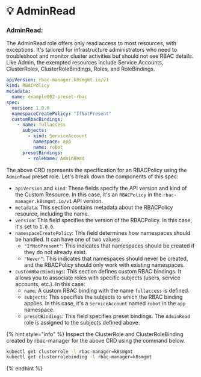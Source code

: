# 💡 AdminRead

### **AdminRead:**

The AdminRead role offers only read access to most resources, with exceptions. It's tailored for infrastructure administrators who need to troubleshoot and monitor cluster activities but should not see RBAC details. Like Admin, the exempted resources include Service Accounts, ClusterRoles, ClusterRoleBindings, Roles, and RoleBindings.

```yaml
apiVersion: rbac-manager.k8smgmt.io/v1
kind: RBACPolicy
metadata:
  name: example002-preset-rbac
spec:
  version: 1.0.0
  namespaceCreatePolicy: "IfNotPresent"
  customRbacBindings:
    - name: fullaccess
      subjects:
        - kind: ServiceAccount
          namespace: app
          name: robot
      presetBindings:
        - roleName: AdminRead
```

The above CRD represents the specification for an RBACPolicy using the `AdminRead` preset role. Let's break down the components of this spec:

* `apiVersion` and `kind`: These fields specify the API version and kind of the Custom Resource. In this case, it's an `RBACPolicy` in the `rbac-manager.k8smgmt.io/v1` API version.
* `metadata`: This section contains metadata about the RBACPolicy resource, including the name.
* `version`: This field specifies the version of the RBACPolicy. In this case, it's set to `1.0.0`.
* `namespaceCreatePolicy`: This field determines how namespaces should be handled. It can have one of two values:
  * `"IfNotPresent"`: This indicates that namespaces should be created if they do not already exist.
  * `"Never"`: This indicates that namespaces should never be created, and the RBACPolicy should only work with existing namespaces.
* `customRbacBindings`: This section defines custom RBAC bindings. It allows you to associate roles with specific subjects (users, service accounts, etc.). In this case:
  * `name`: A custom RBAC binding with the name `fullaccess` is defined.
  * `subjects`: This specifies the subjects to which the RBAC binding applies. In this case, it's a `ServiceAccount` named `robot` in the `app` namespace.
  * `presetBindings`: This field specifies preset bindings. The `AdminRead` role is assigned to the subjects defined above.

{% hint style="info" %}
Inspect the ClusterRole and ClusterRoleBinding created by rbac-manager for the above CRD using the command below.

```bash
kubectl get clusterrole -l rbac-manager=k8smgmt
kubectl get clusterrolebinding -l rbac-manager=k8smgmt
```
{% endhint %}
